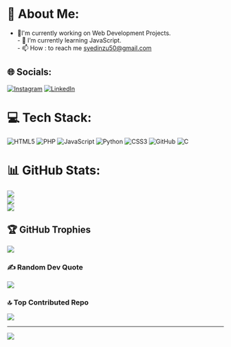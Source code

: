 # 💫 About Me:
- 🔭I'm currently working on Web Development Projects.<br>- 🌱 I’m currently learning JavaScript.<br>- 📫 How : to reach me syedinzu50@gmail.com


## 🌐 Socials:
[![Instagram](https://img.shields.io/badge/Instagram-%23E4405F.svg?logo=Instagram&logoColor=white)](https://instagram.com/itz_not_inze) [![LinkedIn](https://img.shields.io/badge/LinkedIn-%230077B5.svg?logo=linkedin&logoColor=white)](https://linkedin.com/in/syedinzemamuddin) 

# 💻 Tech Stack:
![HTML5](https://img.shields.io/badge/html5-%23E34F26.svg?style=for-the-badge&logo=html5&logoColor=white) ![PHP](https://img.shields.io/badge/php-%23777BB4.svg?style=for-the-badge&logo=php&logoColor=white) ![JavaScript](https://img.shields.io/badge/javascript-%23323330.svg?style=for-the-badge&logo=javascript&logoColor=%23F7DF1E) ![Python](https://img.shields.io/badge/python-3670A0?style=for-the-badge&logo=python&logoColor=ffdd54) ![CSS3](https://img.shields.io/badge/css3-%231572B6.svg?style=for-the-badge&logo=css3&logoColor=white) ![GitHub](https://img.shields.io/badge/github-%23121011.svg?style=for-the-badge&logo=github&logoColor=white) ![C](https://img.shields.io/badge/c-%2300599C.svg?style=for-the-badge&logo=c&logoColor=white)
# 📊 GitHub Stats:
![](https://github-readme-stats.vercel.app/api?username=inzemam7&theme=dark&hide_border=false&include_all_commits=true&count_private=true)<br/>
![](https://github-readme-streak-stats.herokuapp.com/?user=inzemam7&theme=dark&hide_border=false)<br/>
![](https://github-readme-stats.vercel.app/api/top-langs/?username=inzemam7&theme=dark&hide_border=false&include_all_commits=true&count_private=true&layout=compact)

## 🏆 GitHub Trophies
![](https://github-profile-trophy.vercel.app/?username=inzemam7&theme=tokyonight&no-frame=false&no-bg=false&margin-w=4)

### ✍️ Random Dev Quote
![](https://quotes-github-readme.vercel.app/api?type=horizontal&theme=tokyonight)

### 🔝 Top Contributed Repo
![](https://github-contributor-stats.vercel.app/api?username=inzemam7&limit=5&theme=tokyonight&combine_all_yearly_contributions=true)

---
[![](https://visitcount.itsvg.in/api?id=inzemam7&icon=0&color=11)](https://visitcount.itsvg.in)

<!-- Proudly created with GPRM ( https://gprm.itsvg.in ) -->

